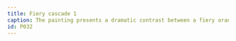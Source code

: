 ```yaml
---
title: Fiery cascade 1
caption: The painting presents a dramatic contrast between a fiery orange-red upper half and a cool, dark teal lower half. The top seems to depict a blazing sky, with vertical streaks suggesting the descent of light or rain. The bottom half has organic shapes that could be interpreted as foliage, shadows, or reflections in water, absorbing the intensity from above. This contrast creates a visual metaphor for elements like fire and water or light and darkness. The texture appears varied, with thick, impasto-like applications of paint that add depth and a tactile quality.
id: P032
---
```

